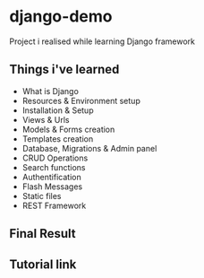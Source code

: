 # django-demo
Project i realised while learning Django framework

## Things i've learned

* What is Django
* Resources & Environment setup
* Installation & Setup
* Views & Urls
* Models & Forms creation
* Templates creation
* Database, Migrations & Admin panel
* CRUD Operations
* Search functions
* Authentification
* Flash Messages
* Static files
* REST Framework

## Final Result

## Tutorial link

